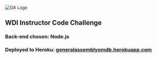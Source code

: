 ![GA Logo](https://raw.github.com/generalassembly/ga-ruby-on-rails-for-devs/master/images/ga.png)

## WDI Instructor Code Challenge

### Back-end chosen: Node.js

### Deployed to Heroku: [generalassemblyomdb.herokuapp.com](http://generalassemblyomdb.herokuapp.com/)
